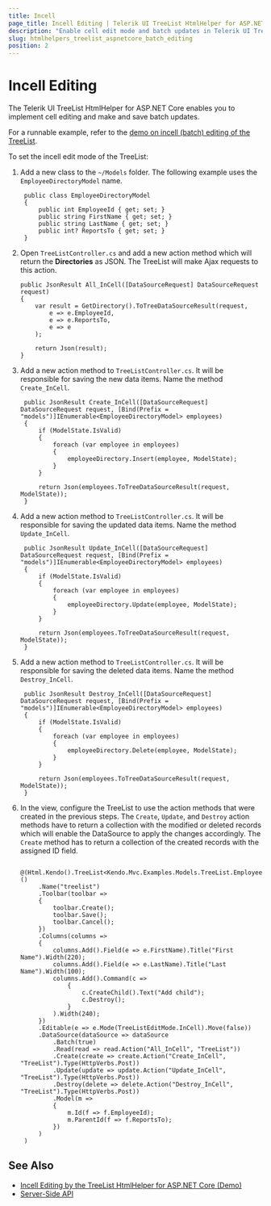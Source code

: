 ```yaml
---
title: Incell
page_title: Incell Editing | Telerik UI TreeList HtmlHelper for ASP.NET Core
description: "Enable cell edit mode and batch updates in Telerik UI TreeList HtmlHelper for ASP.NET Core."
slug: htmlhelpers_treelist_aspnetcore_batch_editing
position: 2
---
```


# Incell Editing

The Telerik UI TreeList HtmlHelper for ASP.NET Core enables you to implement cell editing and make and save batch updates.

For a runnable example, refer to the [demo on incell (batch) editing of the TreeList](https://demos.telerik.com/aspnet-core/treelist/editing-incell).

To set the incell edit mode of the TreeList:

1. Add a new class to the `~/Models` folder. The following example uses the `EmployeeDirectoryModel` name.

        public class EmployeeDirectoryModel
        {
            public int EmployeeId { get; set; }
            public string FirstName { get; set; }
            public string LastName { get; set; }
            public int? ReportsTo { get; set; }
        }

1.  Open `TreeListController.cs` and add a new action method which will return the **Directories** as JSON. The TreeList will make Ajax requests to this action.

        public JsonResult All_InCell([DataSourceRequest] DataSourceRequest request)
        {
            var result = GetDirectory().ToTreeDataSourceResult(request,
                e => e.EmployeeId,
                e => e.ReportsTo,
                e => e
            );

            return Json(result);
        }

1. Add a new action method to `TreeListController.cs`. It will be responsible for saving the new data items. Name the method `Create_InCell`.

        public JsonResult Create_InCell([DataSourceRequest] DataSourceRequest request, [Bind(Prefix = "models")]IEnumerable<EmployeeDirectoryModel> employees)
        {
            if (ModelState.IsValid)
            {
                foreach (var employee in employees)
                {
                    employeeDirectory.Insert(employee, ModelState);
                }
            }

            return Json(employees.ToTreeDataSourceResult(request, ModelState));
        }

1. Add a new action method to `TreeListController.cs`. It will be responsible for saving the updated data items. Name the method `Update_InCell`.

        public JsonResult Update_InCell([DataSourceRequest] DataSourceRequest request, [Bind(Prefix = "models")]IEnumerable<EmployeeDirectoryModel> employees)
        {
            if (ModelState.IsValid)
            {
                foreach (var employee in employees)
                {
                    employeeDirectory.Update(employee, ModelState);
                }
            }

            return Json(employees.ToTreeDataSourceResult(request, ModelState));
        }

1. Add a new action method to `TreeListController.cs`. It will be responsible for saving the deleted data items. Name the method `Destroy_InCell`.

        public JsonResult Destroy_InCell([DataSourceRequest] DataSourceRequest request, [Bind(Prefix = "models")]IEnumerable<EmployeeDirectoryModel> employees)
        {
            if (ModelState.IsValid)
            {
                foreach (var employee in employees)
                {
                    employeeDirectory.Delete(employee, ModelState);
                }
            }

            return Json(employees.ToTreeDataSourceResult(request, ModelState));
        }

1. In the view, configure the TreeList to use the action methods that were created in the previous steps. The `Create`, `Update`, and `Destroy` action methods have to return a collection with the modified or deleted records which will enable the DataSource to apply the changes accordingly. The `Create` method has to return a collection of the created records with the assigned ID field.

        @(Html.Kendo().TreeList<Kendo.Mvc.Examples.Models.TreeList.EmployeeDirectoryModel>()
            .Name("treelist")
            .Toolbar(toolbar =>
            {
                toolbar.Create();
                toolbar.Save();
                toolbar.Cancel();
            })
            .Columns(columns =>
            {
                columns.Add().Field(e => e.FirstName).Title("First Name").Width(220);
                columns.Add().Field(e => e.LastName).Title("Last Name").Width(100);
                columns.Add().Command(c =>
                    {
                        c.CreateChild().Text("Add child");
                        c.Destroy();
                    }
                ).Width(240);
            })
            .Editable(e => e.Mode(TreeListEditMode.InCell).Move(false))
            .DataSource(dataSource => dataSource
                .Batch(true)
                .Read(read => read.Action("All_InCell", "TreeList"))
                .Create(create => create.Action("Create_InCell", "TreeList").Type(HttpVerbs.Post))
                .Update(update => update.Action("Update_InCell", "TreeList").Type(HttpVerbs.Post))
                .Destroy(delete => delete.Action("Destroy_InCell", "TreeList").Type(HttpVerbs.Post))
                .Model(m =>
                {
                    m.Id(f => f.EmployeeId);
                    m.ParentId(f => f.ReportsTo);
                })
            )
        )

## See Also

* [Incell Editing by the TreeList HtmlHelper for ASP.NET Core (Demo)](https://demos.telerik.com/aspnet-core/treelist/editing-incell)
* [Server-Side API](/api/treelist)
